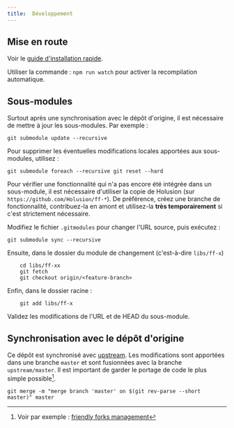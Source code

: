 ```yaml
---
title:  Développement
---
```


## Mise en route

Voir le [guide d'installation rapide](/fr/doc/tutorials/deployment).

Utiliser la commande : `npm run watch` pour activer la recompilation automatique.

## Sous-modules

Surtout après une synchronisation avec le dépôt d'origine, il est nécessaire de mettre à jour les sous-modules. Par exemple :

```
git submodule update --recursive
```

Pour supprimer les éventuelles modifications locales apportées aux sous-modules, utilisez :

```
git submodule foreach --recursive git reset --hard
```

Pour vérifier une fonctionnalité qui n'a pas encore été intégrée dans un sous-module, il est nécessaire d'utiliser la copie de Holusion (sur `https://github.com/Holusion/ff-*`). De préférence, créez une branche de fonctionnalité, contribuez-la en amont et utilisez-la **très temporairement** si c'est strictement nécessaire.

Modifiez le fichier `.gitmodules` pour changer l'URL source, puis exécutez :

    git submodule sync --recursive

Ensuite, dans le dossier du module de changement (c'est-à-dire `libs/ff-x`)
        
        cd libs/ff-xx
        git fetch
        git checkout origin/<feature-branch>

Enfin, dans le dossier racine :
    
        git add libs/ff-x

Validez les modifications de l'URL et de HEAD du sous-module.



## Synchronisation avec le dépôt d'origine

Ce dépôt est synchronisé avec [upstream](https://github.com/Smithsonian/dpo-voyager). Les modifications sont apportées dans une branche `master` et sont fusionnées avec la branche `upstream/master`. Il est important de garder le portage de code le plus simple possible[^1].

```
git merge -m "merge branch 'master' on $(git rev-parse --short master)" master
```



[^1]: Voir par exemple : [friendly forks management](https://github.blog/2022-05-02-friend-zone-strategies-friendly-fork-management/#git-for-windows-git)